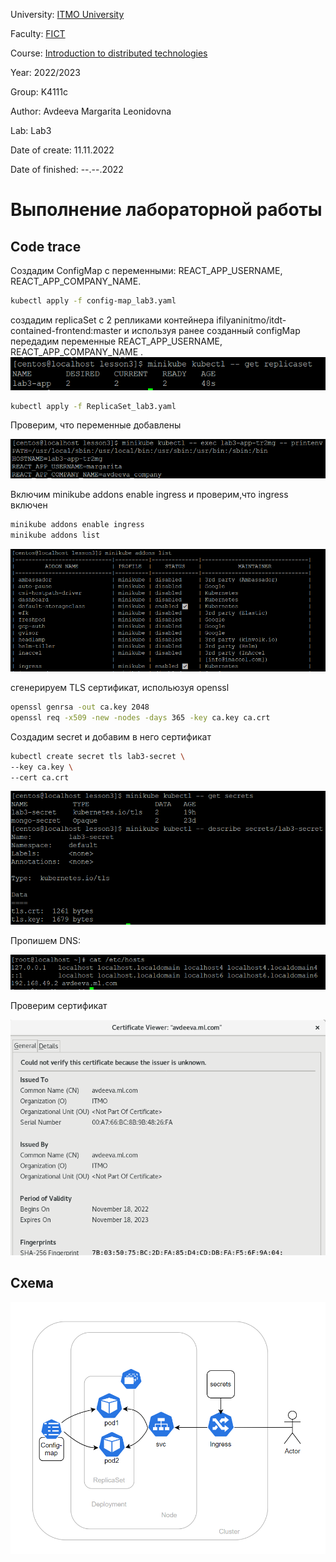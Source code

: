 University: [ITMO University](https://itmo.ru/ru/)

Faculty: [FICT](https://fict.itmo.ru)

Course: [Introduction to distributed technologies](https://github.com/itmo-ict-faculty/introduction-to-distributed-technologies)

Year: 2022/2023

Group: K4111c

Author: Avdeeva Margarita Leonidovna

Lab: Lab3

Date of create: 11.11.2022

Date of finished: --.--.2022


# Выполнение лабораторной работы

## Code trace

Создадим ConfigMap с переменными: REACT_APP_USERNAME, REACT_APP_COMPANY_NAME.

```bash
kubectl apply -f config-map_lab3.yaml
```

создадим replicaSet с 2 репликами контейнера ifilyaninitmo/itdt-contained-frontend:master и используя ранее созданный configMap передадим переменные REACT_APP_USERNAME, REACT_APP_COMPANY_NAME .
![result1](https://github.com/blackberry22/2022_2023-introduction_to_distributed_technologies-k4111c-avdeeva_ml/blob/main/labs/lab3/lab3_1.png)

```bash
kubectl apply -f ReplicaSet_lab3.yaml
```

Проверим, что переменные добавлены

![result2](https://github.com/blackberry22/2022_2023-introduction_to_distributed_technologies-k4111c-avdeeva_ml/blob/main/labs/lab3/lab3_2.png)

Включим minikube addons enable ingress и проверим,что ingress включен

```bash
minikube addons enable ingress
minikube addons list
```
![result3](https://github.com/blackberry22/2022_2023-introduction_to_distributed_technologies-k4111c-avdeeva_ml/blob/main/labs/lab3/lab3_3.png)


сгенерируем TLS сертификат, испольюзуя openssl


```bash
openssl genrsa -out ca.key 2048
openssl req -x509 -new -nodes -days 365 -key ca.key ca.crt
```
Создадим secret и добавим в него сертификат

```bash
kubectl create secret tls lab3-secret \
--key ca.key \
--cert ca.crt
```

![result4](https://github.com/blackberry22/2022_2023-introduction_to_distributed_technologies-k4111c-avdeeva_ml/blob/main/labs/lab3/lab3_4.png)

Пропишем DNS:

![result6](https://github.com/blackberry22/2022_2023-introduction_to_distributed_technologies-k4111c-avdeeva_ml/blob/main/labs/lab3/lab3_6.PNG)

Проверим сертификат

![result5](https://github.com/blackberry22/2022_2023-introduction_to_distributed_technologies-k4111c-avdeeva_ml/blob/main/labs/lab3/lab3_5.png)

## Схема

![result7](https://github.com/blackberry22/2022_2023-introduction_to_distributed_technologies-k4111c-avdeeva_ml/blob/main/labs/lab3/lab3_sheme.png)


